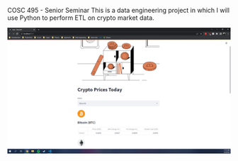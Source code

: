 COSC 495 - Senior Seminar
This is a data engineering project in which I will use Python to perform ETL on crypto market data.

![image](https://raw.githubusercontent.com/ianscodecastle/CryptoData/dev/Screenshots/dashboard.png)
